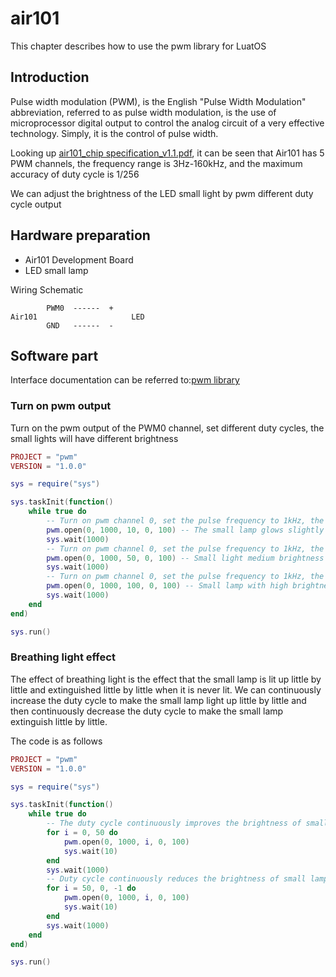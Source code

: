 # air101

This chapter describes how to use the pwm library for LuatOS

## Introduction

Pulse width modulation (PWM), is the English "Pulse Width Modulation" abbreviation, referred to as pulse width modulation, is the use of microprocessor digital output to control the analog circuit of a very effective technology. Simply, it is the control of pulse width.

Looking up [air101_chip specification_v1.1.pdf](https://cdn.openluat-luatcommunity.openluat.com/attachment/air101_芯片规格书_v1.1.pdf), it can be seen that Air101 has 5 PWM channels, the frequency range is 3Hz-160kHz, and the maximum accuracy of duty cycle is 1/256

We can adjust the brightness of the LED small light by pwm different duty cycle output

## Hardware preparation

+ Air101 Development Board
+ LED small lamp

Wiring Schematic

```example
        PWM0  ------  +  
Air101                     LED
        GND   ------  -
```

## Software part

Interface documentation can be referred to:[pwm library](https://wiki.luatos.org/api/pwm.html)

### Turn on pwm output

Turn on the pwm output of the PWM0 channel, set different duty cycles, the small lights will have different brightness

```lua
PROJECT = "pwm"
VERSION = "1.0.0"

sys = require("sys")

sys.taskInit(function()
    while true do
        -- Turn on pwm channel 0, set the pulse frequency to 1kHz, the frequency division accuracy to 100, and the duty cycle to 100 = 10% continuous output
        pwm.open(0, 1000, 10, 0, 100) -- The small lamp glows slightly
        sys.wait(1000)
        -- Turn on pwm channel 0, set the pulse frequency to 1kHz, the frequency division accuracy to 100, and the duty cycle to 50/100 = 50% continuous output
        pwm.open(0, 1000, 50, 0, 100) -- Small light medium brightness
        sys.wait(1000)
        -- Turn on pwm channel 0, set the pulse frequency to 1kHz, the frequency division accuracy to 100, and the duty cycle to 100/100=100 continuous output
        pwm.open(0, 1000, 100, 0, 100) -- Small lamp with high brightness
        sys.wait(1000)
    end
end)

sys.run()

```

### Breathing light effect

The effect of breathing light is the effect that the small lamp is lit up little by little and extinguished little by little when it is never lit. We can continuously increase the duty cycle to make the small lamp light up little by little and then continuously decrease the duty cycle to make the small lamp extinguish little by little.

The code is as follows

```lua
PROJECT = "pwm"
VERSION = "1.0.0"

sys = require("sys")

sys.taskInit(function()
    while true do
        -- The duty cycle continuously improves the brightness of small lamps from 0% to 50%
        for i = 0, 50 do
            pwm.open(0, 1000, i, 0, 100)
            sys.wait(10)
        end
        sys.wait(1000)
        -- Duty cycle continuously reduces the brightness of small lamps from 50% to 0%
        for i = 50, 0, -1 do
            pwm.open(0, 1000, i, 0, 100)
            sys.wait(10)
        end
        sys.wait(1000)
    end
end)

sys.run()

```
